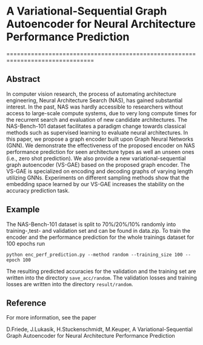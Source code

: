 # A Variational-Sequential Graph Autoencoder for Neural Architecture Performance Prediction
===============================================================================

Abstract
-----

In computer vision research, the process of automating architecture engineering, Neural Architecture Search (NAS), has gained substantial interest. In the past, NAS was hardly accessible to researchers without access to large-scale compute systems, due to very long compute times for the recurrent search and evaluation of new candidate architectures. The NAS-Bench-101 dataset facilitates a paradigm change towards classical methods such as supervised learning to evaluate neural architectures. In this paper, we propose a graph encoder built upon Graph Neural Networks (GNN). We demonstrate the effectiveness of the proposed encoder on NAS performance prediction for seen architecture types as well an unseen ones (i.e., zero shot prediction). We also provide a new variational-sequential graph autoencoder (VS-GAE) based on the proposed graph encoder. The VS-GAE is specialized on encoding and decoding graphs of varying length utilizing GNNs. Experiments on different sampling methods show that the embedding space learned by our VS-GAE increases the stability on the accuracy prediction task. 


Example
------------
The NAS-Bench-101 dataset is split to 70%/20%/10% randomly into training-,test- and validation set and can be found in data.zip.
To train the encoder and the performance prediction for the whole trainings dataset for 100 epochs run

  `python enc_perf_prediction.py --method random --training_size 100 --epoch 100`
  
 The resulting predicted accuracies for the validation and the training set are written into the directory `save_acc/random`.
 The validation losses and training losses are written into the directory `result/random`.
 

Reference
---------
For more information, see the paper


D.Friede, J.Lukasik, H.Stuckenschmidt, M.Keuper, A Variational-Sequential Graph Autoencoder for Neural Architecture Performance Prediction
